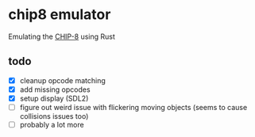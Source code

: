 # chip8 emulator

Emulating the [CHIP-8](https://en.wikipedia.org/wiki/CHIP-8) using Rust

## todo
- [X] cleanup opcode matching
- [X] add missing opcodes
- [X] setup display (SDL2)
- [ ] figure out weird issue with flickering moving objects (seems to cause collisions issues too)
- [ ] probably a lot more